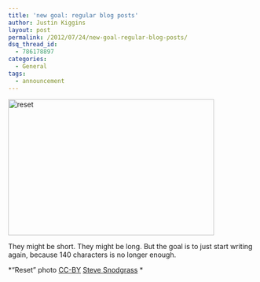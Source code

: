 ```yaml
---
title: 'new goal: regular blog posts'
author: Justin Kiggins
layout: post
permalink: /2012/07/24/new-goal-regular-blog-posts/
dsq_thread_id:
  - 786178897
categories:
  - General
tags:
  - announcement
---
```

<img class="wp-image-380 alignright" alt="reset" src="http://blog.justinkiggins.com/wp-content/uploads/2012/07/reset-524x348.jpg" width="419" height="278" />

They might be short. They might be long. But the goal is to just start writing again, because 140 characters is no longer enough.

*&#8220;Reset&#8221; photo <a href="http://creativecommons.org/licenses/by/2.0/" target="_blank">CC-BY</a> <a href="http://www.flickr.com/photos/stevensnodgrass/3924022634/" target="_blank">Steve Snodgrass</a> *